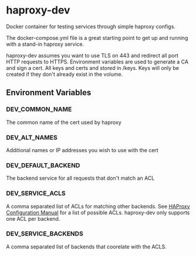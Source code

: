# haproxy-dev
Docker container for testing services through simple haproxy configs.

The docker-compose.yml file is a great starting point to get up and running with
a stand-in haproxy service.

haproxy-dev assumes you want to use TLS on 443 and redirect all port HTTP
requests to HTTPS. Environment variables are used to generate a CA and sign a
cert. All keys and certs and stored in /keys. Keys will only be created if
they don't already exist in the volume.

## Environment Variables
### DEV_COMMON_NAME
The common name of the cert used by haproxy
### DEV_ALT_NAMES
Additional names or IP addresses you wish to use with the cert
### DEV_DEFAULT_BACKEND
The backend service for all requests that don't match an ACL
### DEV_SERVICE_ACLS
A comma separated list of ACLs for matching other backends. See
[HAProxy Configuration Manual](http://cbonte.github.io/haproxy-dconv/1.8/configuration.html)
for a list of possible ACLs. haproxy-dev only supports one ACL per backend.
### DEV_SERVICE_BACKENDS
A comma separated list of backends that coorelate with the ACLS.
